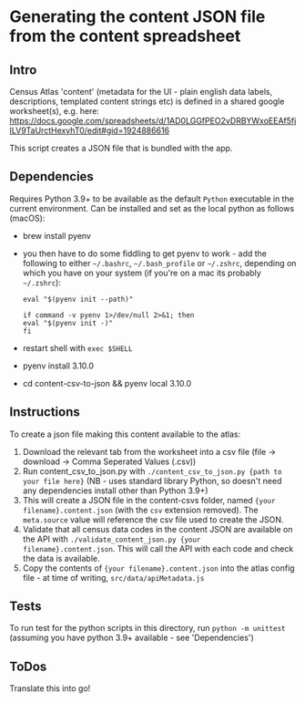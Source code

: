 # Generating the content JSON file from the content spreadsheet

## Intro

Census Atlas 'content' (metadata for the UI - plain english data labels, descriptions, templated content strings etc) is defined in a shared google worksheet(s), e.g. here: https://docs.google.com/spreadsheets/d/1AD0LGGfPEO2vDRBYWxoEEAf5fjILV9TaUrctHexyhT0/edit#gid=1924886616

This script creates a JSON file that is bundled with the app.

## Dependencies

Requires Python 3.9+ to be available as the default `Python` executable in the current environment. Can be installed and set as the local python as follows (macOS):

- brew install pyenv
- you then have to do some fiddling to get pyenv to work - add the following to either `~/.bashrc`, `~/.bash_profile` or `~/.zshrc`, depending on which you have on your system (if you're on a mac its probably `~/.zshrc`):

  ```shell
  eval "$(pyenv init --path)"

  if command -v pyenv 1>/dev/null 2>&1; then
  eval "$(pyenv init -)"
  fi
  ```

- restart shell with `exec $SHELL`
- pyenv install 3.10.0
- cd content-csv-to-json && pyenv local 3.10.0

## Instructions

To create a json file making this content available to the atlas:

1. Download the relevant tab from the worksheet into a csv file (file -> download -> Comma Seperated Values (.csv))
2. Run content_csv_to_json.py with `./content_csv_to_json.py {path to your file here}` (NB - uses standard library Python, so doesn't need any dependencies install other than Python 3.9+)
3. This will create a JSON file in the content-csvs folder, named `{your filename}.content.json` (with the `csv` extension removed). The `meta.source` value will reference the csv file used to create the JSON.
4. Validate that all census data codes in the content JSON are available on the API with `./validate_content_json.py {your filename}.content.json`. This will call the API with each code and check the data is available.
5. Copy the contents of `{your filename}.content.json` into the atlas config file - at time of writing, `src/data/apiMetadata.js`

## Tests

To run test for the python scripts in this directory, run `python -m unittest` (assuming you have python 3.9+ available - see 'Dependencies')

## ToDos

Translate this into go!
